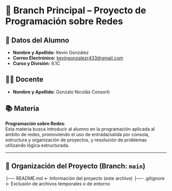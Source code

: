 # 📘 Branch Principal – Proyecto de Programación sobre Redes

## 👤 Datos del Alumno

- **Nombre y Apellido:** Kevin González  
- **Correo Electrónico:** kevingonzalezr433@gmail.com  
- **Curso y División:** 6.1C  

## 👨‍🏫 Docente

- **Nombre y Apellido:** Gonzalo Nicolás Consorti  

## 📚 Materia

**Programación sobre Redes**:  
Esta materia busca introducir al alumno en la programación aplicada al ámbito de redes, promoviendo el uso de entrada/salida por consola, estructura y organización de proyectos, y resolución de problemas utilizando lógica estructurada.

---

## 📁 Organización del Proyecto (Branch: `main`)

├── README.md ← Información del proyecto (este archivo)
├── .gitignore ← Exclusión de archivos temporales o de entorno

